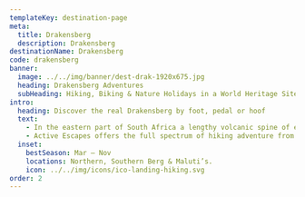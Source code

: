 ```yaml
---
templateKey: destination-page
meta:
  title: Drakensberg
  description: Drakensberg
destinationName: Drakensberg
code: drakensberg
banner:
  image: ../../img/banner/dest-drak-1920x675.jpg
  heading: Drakensberg Adventures
  subHeading: Hiking, Biking & Nature Holidays in a World Heritage Site
intro:
  heading: Discover the real Drakensberg by foot, pedal or hoof
  text:
    - In the eastern part of South Africa a lengthy volcanic spine of escarpment lies in prehistoric slumber, a magical place that has drawn humans to its peaks and crevices for hundreds of years. Rising to over 3000m, the Drakensberg mountain range is a super-sized playground of lofty terrain for hikers, climbers, photographers and active families.
    - Active Escapes offers the full spectrum of hiking adventure from sleeping in caves on the top of the escarpment; to luxury ‘slackpacking’ with comfortable lodgings and luggage support. We also offer horseback adventures, multi-day mountain bike tours, trout fishing expeditions and trail running in the berg.
  inset:
    bestSeason: Mar – Nov
    locations: Northern, Southern Berg & Maluti’s.
    icon: ../../img/icons/ico-landing-hiking.svg
order: 2
---
```

